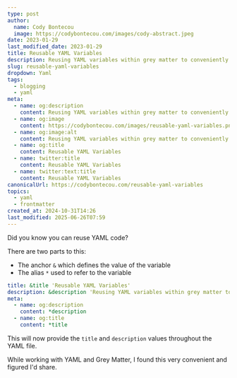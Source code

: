 ```yaml
---
type: post
author:
  name: Cody Bontecou
  image: https://codybontecou.com/images/cody-abstract.jpeg
date: 2023-01-29
last_modified_date: 2023-01-29
title: Reusable YAML Variables
description: Reusing YAML variables within grey matter to conveniently generate meta tags.
slug: reusable-yaml-variables
dropdown: Yaml
tags:
  - blogging
  - yaml
meta:
  - name: og:description
    content: Reusing YAML variables within grey matter to conveniently generate meta tags.
  - name: og:image
    content: https://codybontecou.com/images/reusable-yaml-variables.png
  - name: og:image:alt
    content: Reusing YAML variables within grey matter to conveniently generate meta tags.
  - name: og:title
    content: Reusable YAML Variables
  - name: twitter:title
    content: Reusable YAML Variables
  - name: twitter:text:title
    content: Reusable YAML Variables
canonicalUrl: https://codybontecou.com/reusable-yaml-variables
topics:
  - yaml
  - frontmatter
created_at: 2024-10-31T14:26
last_modified: 2025-06-26T07:59
---
```


Did you know you can reuse YAML code?

There are two parts to this:

- The anchor `&` which defines the value of the variable
- The alias `*` used to refer to the variable

```yaml
title: &title 'Reusable YAML Variables'
description: &description 'Reusing YAML variables within grey matter to conveniently generate meta tags.'
meta:
  - name: og:description
    content: *description
  - name: og:title
    content: *title
```

This will now provide the `title` and `description` values throughout the YAML file.

While working with YAML and Grey Matter, I found this very convenient and figured I'd share.
